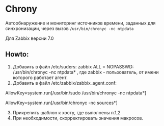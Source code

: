 # Chrony

Автообнаружение и мониторинг источников времени, заданных для синхронизации, через вызов `/usr/bin/chronyc -nc ntpdata`

Для Zabbix версии 7.0

## Howto:

1. Добавить в файл /etc/suders:
zabbix ALL = NOPASSWD: /usr/bin/chronyc -nc ntpdata*
, где zabbix - пользователь, от имени которого работает агент.
2. Добавить в файл /etc/zabbix/zabbix_agent.conf:

AllowKey=system.run[/usr/bin/sudo /usr/bin/chronyc -nc ntpdata*]

AllowKey=system.run[/usr/bin/chronyc -nc sources*]


3. Прикрепить шаблон к хосту, где выполнены п.1,2
4. При необходимости, скорректировать значения макросов.


